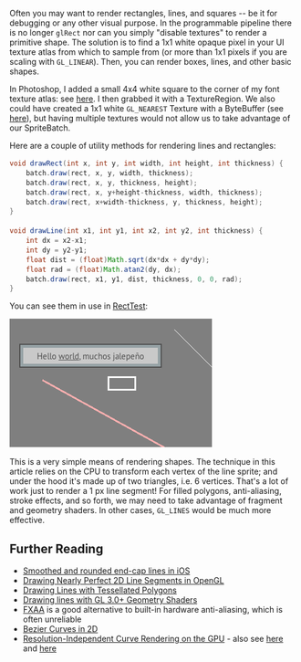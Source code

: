 Often you may want to render rectangles, lines, and squares -- be it for debugging or any other visual purpose. In the programmable pipeline there is no longer `glRect` nor can you simply "disable textures" to render a primitive shape. The solution is to find a 1x1 white opaque pixel in your UI texture atlas from which to sample from (or more than 1x1 pixels if you are scaling with `GL_LINEAR`). Then, you can render boxes, lines, and other basic shapes. 

In Photoshop, I added a small 4x4 white square to the corner of my font texture atlas: see [here](https://github.com/mattdesl/lwjgl-basics/blob/master/test/res/ptsans_00.png). I then grabbed it with a TextureRegion. We also could have created a 1x1 white `GL_NEAREST` Texture with a ByteBuffer (see [here](https://github.com/mattdesl/lwjgl-basics/wiki/Java-NIO-Buffers)), but having multiple textures would not allow us to take advantage of our SpriteBatch. 

Here are a couple of utility methods for rendering lines and rectangles:

```java
void drawRect(int x, int y, int width, int height, int thickness) {
	batch.draw(rect, x, y, width, thickness);
	batch.draw(rect, x, y, thickness, height);
	batch.draw(rect, x, y+height-thickness, width, thickness);
	batch.draw(rect, x+width-thickness, y, thickness, height);
}

void drawLine(int x1, int y1, int x2, int y2, int thickness) {
	int dx = x2-x1;
	int dy = y2-y1;
	float dist = (float)Math.sqrt(dx*dx + dy*dy);
	float rad = (float)Math.atan2(dy, dx);
	batch.draw(rect, x1, y1, dist, thickness, 0, 0, rad); 
}
```

You can see them in use in [RectTest](https://github.com/mattdesl/lwjgl-basics/blob/master/test/mdesl/test/RectTest.java):

![Lines](images/C89nu.png)

This is a very simple means of rendering shapes. The technique in this article relies on the CPU to transform each vertex of the line sprite; and under the hood it's made up of two triangles, i.e. 6 vertices. That's a lot of work just to render a 1 px line segment! For filled polygons, anti-aliasing, stroke effects, and so forth, we may need to take advantage of fragment and geometry shaders. In other cases, `GL_LINES` would be much more effective.


## Further Reading

- [Smoothed and rounded end-cap lines in iOS](http://programming4.us/multimedia/3348.aspx)
- [Drawing Nearly Perfect 2D Line Segments in OpenGL](http://www.codeproject.com/Articles/199525/Drawing-nearly-perfect-2D-line-segments-in-OpenGL)
- [Drawing Lines with Tessellated Polygons](http://www.codeproject.com/Articles/226569/Drawing-polylines-by-tessellation) 
- [Drawing lines with GL 3.0+ Geometry Shaders](http://prideout.net/blog/?p=61)
- [FXAA](http://developer.download.nvidia.com/assets/gamedev/files/sdk/11/FXAA_WhitePaper.pdf) is a good alternative to built-in hardware anti-aliasing, which is often unreliable
- [Bezier Curves in 2D](http://www.codeproject.com/Articles/25237/Bezier-Curves-Made-Simple)
- [Resolution-Independent Curve Rendering on the GPU](http://research.microsoft.com/en-us/um/people/cloop/loopblinn05.pdf) - also see [here](http://www.pixelnerve.com/v/2010/05/11/evaluate-a-cubic-bezier-on-gpu/) and [here](http://web.engr.oregonstate.edu/~mjb/glman/ClassNotes/geometry_shader.pdf)